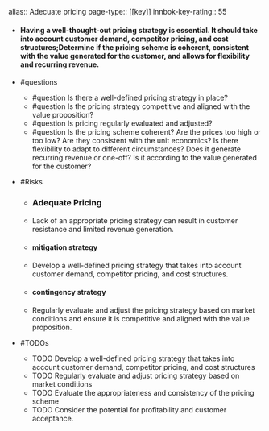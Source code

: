 alias:: Adecuate pricing
page-type:: [[key]]
innbok-key-rating:: 55
- #### Having a well-thought-out pricing strategy is essential. It should take into account customer demand, competitor pricing, and cost structures;Determine if the pricing scheme is coherent, consistent with the value generated for the customer, and allows for flexibility and recurring revenue.
- #questions
  - #question Is there a well-defined pricing strategy in place?
  - #question Is the pricing strategy competitive and aligned with the value proposition?
  - #question Is pricing regularly evaluated and adjusted?
  - #question Is the pricing scheme coherent? Are the prices too high or too low? Are they consistent with the unit economics? Is there flexibility to adapt to different circumstances? Does it generate recurring revenue or one-off? Is it according to the value generated for the customer?
- #Risks

  - ### Adequate Pricing
  - Lack of an appropriate pricing strategy can result in customer resistance and limited revenue generation.
  - #### mitigation strategy
  - Develop a well-defined pricing strategy that takes into account customer demand, competitor pricing, and cost structures.
  - #### contingency strategy
  - Regularly evaluate and adjust the pricing strategy based on market conditions and ensure it is competitive and aligned with the value proposition.
- #TODOs
  - TODO Develop a well-defined pricing strategy that takes into account customer demand, competitor pricing, and cost structures
  - TODO  Regularly evaluate and adjust pricing strategy based on market conditions
  - TODO Evaluate the appropriateness and consistency of the pricing scheme
  - TODO  Consider the potential for profitability and customer acceptance.


